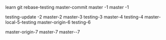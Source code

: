 learn git rebase-testing
master-commit
master -1
master -1

testing-update -2
master-2
master-3
testing-3
master-4
testing-4
master-local-5-testing
master-origin-6
testing-6

master-origin-7
master-7
master--7
